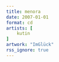 ```yaml
---
title: menora
date: 2007-01-01
format: cd
artists: [
    kutin
]
artwork: "ImGlück"
rss_ignore: true
---
```

